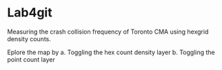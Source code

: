 # Lab4git
 
 Measuring the crash collision frequency of Toronto CMA using hexgrid density counts. 

 Eplore the map by
    a. Toggling the hex count density layer
    b. Toggling the point count layer
